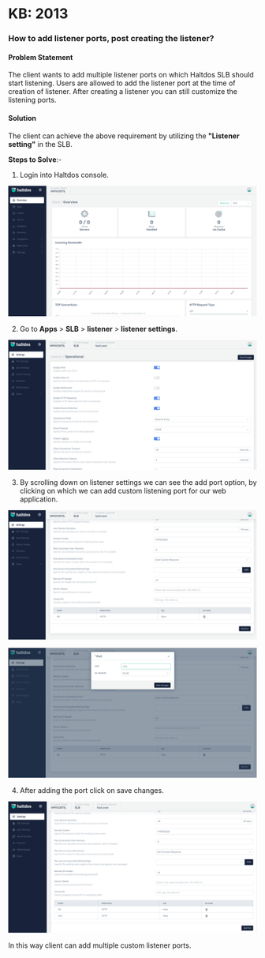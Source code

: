 # KB: 2013

### **How to add listener ports, post creating the listener?**

#### **Problem Statement**

The client wants to add multiple listener ports on which Haltdos SLB should start listening. Users are allowed to add the listener port at the time of creation of listener. After creating a listener you can still customize the listening ports.

#### **Solution**

The client can achieve the above requirement by utilizing the **"Listener setting"** in the SLB.

**Steps to Solve**:-

1. Login into Haltdos console.

![](/img/adc/v7/kb/overview_kb_2013_1.png)

2. Go to **Apps** > **SLB** > **listener** > **listener settings**.

![](/img/adc/v7/kb/settings_kb_2013_2.png)

3. By scrolling down on listener settings we can see the add port option, by clicking on which we can add custom listening port for our web application.

![](/img/adc/v7/kb/settings_kb_2013_3.png)

![](/img/adc/v7/kb/settings_kb_2013_4.png)

4. After adding the port click on save changes.

![](/img/adc/v7/kb/settings_kb_2013_5.png)

In this way client can add multiple custom listener ports.